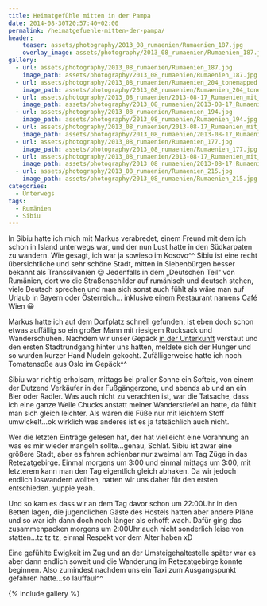 ```yaml
---
title: Heimatgefühle mitten in der Pampa
date: 2014-08-30T20:57:40+02:00
permalink: /heimatgefuehle-mitten-der-pampa/
header:
    teaser: assets/photography/2013_08_rumaenien/Rumaenien_187.jpg
    overlay_image: assets/photography/2013_08_rumaenien/Rumaenien_187.jpg
gallery:
  - url: assets/photography/2013_08_rumaenien/Rumaenien_187.jpg
    image_path: assets/photography/2013_08_rumaenien/Rumaenien_187.jpg
  - url: assets/photography/2013_08_rumaenien/Rumaenien_204_tonemapped.jpg
    image_path: assets/photography/2013_08_rumaenien/Rumaenien_204_tonemapped.jpg
  - url: assets/photography/2013_08_rumaenien/2013-08-17_Rumaenien_mit_Johannes_086.jpg
    image_path: assets/photography/2013_08_rumaenien/2013-08-17_Rumaenien_mit_Johannes_086.jpg
  - url: assets/photography/2013_08_rumaenien/Rumaenien_194.jpg
    image_path: assets/photography/2013_08_rumaenien/Rumaenien_194.jpg
  - url: assets/photography/2013_08_rumaenien/2013-08-17_Rumaenien_mit_Johannes_032-678x1024.jpg
    image_path: assets/photography/2013_08_rumaenien/2013-08-17_Rumaenien_mit_Johannes_032-678x1024.jpg
  - url: assets/photography/2013_08_rumaenien/Rumaenien_177.jpg
    image_path: assets/photography/2013_08_rumaenien/Rumaenien_177.jpg
  - url: assets/photography/2013_08_rumaenien/2013-08-17_Rumaenien_mit_Johannes_187.jpg
    image_path: assets/photography/2013_08_rumaenien/2013-08-17_Rumaenien_mit_Johannes_187.jpg
  - url: assets/photography/2013_08_rumaenien/Rumaenien_215.jpg
    image_path: assets/photography/2013_08_rumaenien/Rumaenien_215.jpg
categories:
  - Unterwegs
tags:
  - Rumänien
  - Sibiu
---
```


In Sibiu hatte ich mich mit Markus verabredet, einem Freund mit dem ich schon in Island unterwegs war, 
und der nun Lust hatte in den Südkarpaten zu wandern. Wie gesagt, ich war ja sowieso im Kosovo^^ 
Sibiu ist eine recht übersichtliche und sehr schöne Stadt, mitten in Siebenbürgen besser bekannt als Transsilvanien 😉 
Jedenfalls in dem „Deutschen Teil“ von Rumänien, dort wo die Straßenschilder auf rumänisch und deutsch stehen, 
viele Deutsch sprechen und man sich sonst auch fühlt als wäre man auf Urlaub in Bayern oder Österreich…
inklusive einem Restaurant namens Café Wien 😀

Markus hatte ich auf dem Dorfplatz schnell gefunden, ist eben doch schon etwas auffällig so ein großer Mann mit riesigem 
Rucksack und Wanderschuhen. Nachdem wir unser Gepäck [in der Unterkunft](http://www.booking.com/hotel/ro/old-town-hostel-sibiu.de.html) 
verstaut und den ersten Stadtrundgang hinter uns hatten, meldete sich der Hunger und so wurden kurzer Hand Nudeln gekocht. 
Zufälligerweise hatte ich noch Tomatensoße aus Oslo im Gepäck^^

Sibiu war richtig erholsam, mittags bei praller Sonne ein Softeis, von einem der Dutzend Verkäufer in der Fußgängerzone, 
und abends ab und an ein Bier oder Radler. Was auch nicht zu verachten ist, war die Tatsache, 
dass ich eine ganze Weile Chucks anstatt meiner Wanderstiefel an hatte, da fühlt man sich gleich leichter. 
Als wären die Füße nur mit leichtem Stoff umwickelt&#8230;ok wirklich was anderes ist es ja tatsächlich auch nicht.

Wer die letzten Einträge gelesen hat, der hat vielleicht eine Vorahnung an was es mir wieder mangeln sollte&#8230;genau, Schlaf. 
Sibiu ist zwar eine größere Stadt, aber es fahren schienbar nur zweimal am Tag Züge in das Retezatgebirge. 
Einmal morgens um 3:00 und einmal mittags um 3:00, mit letzterem kann man den Tag eigentlich gleich abhaken. 
Da wir jedoch endlich loswandern wollten, hatten wir uns daher für den ersten entschieden..yuppie yeah.

Und so kam es dass wir an dem Tag davor schon um 22:00Uhr in den Betten lagen, 
die jugendlichen Gäste des Hostels hatten aber andere Pläne und so war ich dann doch noch länger als erhofft wach. 
Dafür ging das zusammenpacken morgens um 2:00Uhr auch nicht sonderlich leise von statten…tz tz tz, einmal Respekt vor dem Alter haben xD

Eine gefühlte Ewigkeit im Zug und an der Umsteigehaltestelle später war es aber dann endlich soweit und die Wanderung im 
Retezatgebirge konnte beginnen. Also zumindest nachdem uns ein Taxi zum Ausgangspunkt gefahren hatte&#8230;so lauffaul^^

{% include gallery %}